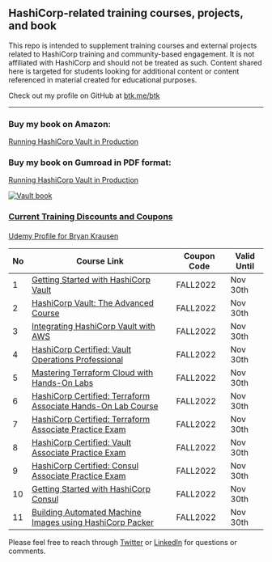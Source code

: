 ## HashiCorp-related training courses, projects, and book

This repo is intended to supplement training courses and external projects related to HashiCorp training and
community-based engagement. It is not affiliated with HashiCorp and should not be treated as such.
Content shared here is targeted for students looking for additional content or content referenced in material
created for educational purposes.

Check out my profile on GitHub at [btk.me/btk](btk.me/btk)

*********************************************************************************

### Buy my book on Amazon:

[Running HashiCorp Vault in Production](https://amzn.to/2UeUjAI)

### Buy my book on Gumroad in PDF format:

[Running HashiCorp Vault in Production](https://gum.co/vaultbook/)

<a href="https://amzn.to/2UeUjAI"> 
<img src="book-cover.png"
     alt="Vault book"
     style="float: center; margin-right: 6px;" />
 
### Current Training Discounts and Coupons

####

[Udemy Profile for Bryan Krausen](https://www.udemy.com/user/bryan-krausen/ "Udemy Profile")

| No  | Course Link | Coupon Code | Valid Until |
| --- | ----------- | ----------- | ----------- |
| 1 | [Getting Started with HashiCorp Vault](https://btk.me/v) | FALL2022 | Nov 30th |
| 2 | [HashiCorp Vault: The Advanced Course](https://btk.me/va) | FALL2022 | Nov 30th |
| 3 | [Integrating HashiCorp Vault with AWS](https://btk.me/vaws) | FALL2022 | Nov 30th |
| 4 | [HashiCorp Certified: Vault Operations Professional](https://btk.me/vp) | FALL2022 | Nov 30th |
| 5 | [Mastering Terraform Cloud with Hands-On Labs](https://btk.me/tfc) | FALL2022 | Nov 30th |
| 6 | [HashiCorp Certified: Terraform Associate Hands-On Lab Course](https://btk.me/tfhol) | FALL2022 | Nov 30th |
| 7 | [HashiCorp Certified: Terraform Associate Practice Exam](https://btk.me/tf) | FALL2022 | Nov 30th |
| 8 | [HashiCorp Certified: Vault Associate Practice Exam](https://btk.me/vpe) | FALL2022 | Nov 30th |
| 9 | [HashiCorp Certified: Consul Associate Practice Exam](https://btk.me/cpe) | FALL2022 | Nov 30th |
| 10 | [Getting Started with HashiCorp Consul](https://btk.me/c) | FALL2022 | Nov 30th |
| 11 | [Building Automated Machine Images using HashiCorp Packer](https://btk.me/p) | FALL2022 | Nov 30th |

Please feel free to reach through [Twitter](https://twitter.com/btkrausen) or
 [LinkedIn](https://www.linkedin.com/in/bryan-krausen-5ab8794/) for questions or comments.
